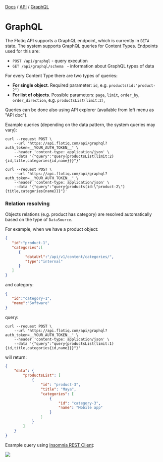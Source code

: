 <div class="breadcrumbs">
<a href="/">Docs</a> / <a href="/API/">API</a> / <a href="/API/graph-ql/">GraphQL</a>
</div>

# GraphQL

The Flotiq API supports a GraphQL endpoint, which is currently in `BETA` state.
The system supports GraphQL queries for Content Types. Endpoints used for this are:

 * ```POST /api/graphql``` - query execution
 * ```GET /api/graphql/schema ``` - information about GraphQL types of data
 
For every Content Type there are two types of queries:

 * **For single object**. Required parameter: `id`, e.g. `products(id:"product-2")`
 * **For list of objects**. Possible parameters: `page`, `limit`, `order_by`, `order_direction`, e.g. `productsList(limit:2)`, 

Queries can be done also using API explorer (available from left menu as "API doc").

Example queries (depending on the data pattern, the system queries may vary):

```
curl --request POST \
    --url 'https://api.flotiq.com/api/graphql?auth_token=__YOUR_AUTH_TOKEN__' \
    --header 'content-type: application/json' \
    --data '{"query":"query{productsList(limit:2){id,title,categories{id,name}}}"}'
``` 
  
```
curl --request POST \
    --url 'https://api.flotiq.com/api/graphql?auth_token=__YOUR_AUTH_TOKEN__' \
    --header 'content-type: application/json' \
    --data '{"query":"query{products(id:\"product-2\"){title,categories{name}}}"}'
```
  
### Relation resolving

Objects relations (e.g. product has category) are resolved automatically based on the type of `DataSource`.

For example, when we have a product object: 
```json
{
   "id":"product-1",
   "categories":[
      {
         "dataUrl":"/api/v1/content/categories/",
         "type":"internal"
      }
   ]
}
```


and category: 
```json
{
   "id":"category-1",
   "name":"Software"
}
```

query:
```
curl --request POST \
    --url 'https://api.flotiq.com/api/graphql?auth_token=__YOUR_AUTH_TOKEN__' \
    --header 'content-type: application/json' \
    --data '{"query":"query{productsList(limit:1){id,title,categories{id,name}}}"}'
```

will return:
```json
{
    "data": {
        "productsList": [
            {
                "id": "product-3",
                "title": "Maya",
                "categories": [
                    {
                        "id": "category-3",
                        "name": "Mobile app"
                    }
                ]
            }
        ]
    }
}
```

Example query using [Insomnia REST Client](https://insomnia.rest/):

![](images/graph-ql/graphqlExample.png)
